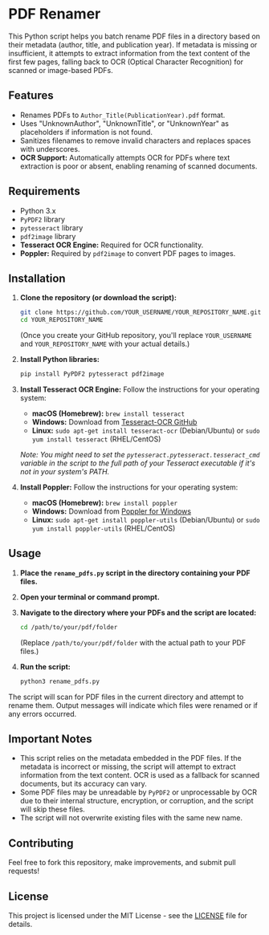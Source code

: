 # PDF Renamer

This Python script helps you batch rename PDF files in a directory based on their metadata (author, title, and publication year). If metadata is missing or insufficient, it attempts to extract information from the text content of the first few pages, falling back to OCR (Optical Character Recognition) for scanned or image-based PDFs.

## Features

- Renames PDFs to `Author_Title(PublicationYear).pdf` format.
- Uses "UnknownAuthor", "UnknownTitle", or "UnknownYear" as placeholders if information is not found.
- Sanitizes filenames to remove invalid characters and replaces spaces with underscores.
- **OCR Support:** Automatically attempts OCR for PDFs where text extraction is poor or absent, enabling renaming of scanned documents.

## Requirements

- Python 3.x
- `PyPDF2` library
- `pytesseract` library
- `pdf2image` library
- **Tesseract OCR Engine:** Required for OCR functionality.
- **Poppler:** Required by `pdf2image` to convert PDF pages to images.

## Installation

1.  **Clone the repository (or download the script):**
    ```bash
    git clone https://github.com/YOUR_USERNAME/YOUR_REPOSITORY_NAME.git
    cd YOUR_REPOSITORY_NAME
    ```
    (Once you create your GitHub repository, you'll replace `YOUR_USERNAME` and `YOUR_REPOSITORY_NAME` with your actual details.)

2.  **Install Python libraries:**
    ```bash
    pip install PyPDF2 pytesseract pdf2image
    ```

3.  **Install Tesseract OCR Engine:**
    Follow the instructions for your operating system:
    -   **macOS (Homebrew):** `brew install tesseract`
    -   **Windows:** Download from [Tesseract-OCR GitHub](https://tesseract-ocr.github.io/tessdoc/Downloads.html)
    -   **Linux:** `sudo apt-get install tesseract-ocr` (Debian/Ubuntu) or `sudo yum install tesseract` (RHEL/CentOS)
    
    *Note: You might need to set the `pytesseract.pytesseract.tesseract_cmd` variable in the script to the full path of your Tesseract executable if it's not in your system's PATH.*

4.  **Install Poppler:**
    Follow the instructions for your operating system:
    -   **macOS (Homebrew):** `brew install poppler`
    -   **Windows:** Download from [Poppler for Windows](https://github.com/oschwartz10612/poppler-windows/releases)
    -   **Linux:** `sudo apt-get install poppler-utils` (Debian/Ubuntu) or `sudo yum install poppler-utils` (RHEL/CentOS)

## Usage

1.  **Place the `rename_pdfs.py` script in the directory containing your PDF files.**
2.  **Open your terminal or command prompt.**
3.  **Navigate to the directory where your PDFs and the script are located:**
    ```bash
    cd /path/to/your/pdf/folder
    ```
    (Replace `/path/to/your/pdf/folder` with the actual path to your PDF files.)

4.  **Run the script:**
    ```bash
    python3 rename_pdfs.py
    ```

The script will scan for PDF files in the current directory and attempt to rename them. Output messages will indicate which files were renamed or if any errors occurred.

## Important Notes

-   This script relies on the metadata embedded in the PDF files. If the metadata is incorrect or missing, the script will attempt to extract information from the text content. OCR is used as a fallback for scanned documents, but its accuracy can vary.
-   Some PDF files may be unreadable by `PyPDF2` or unprocessable by OCR due to their internal structure, encryption, or corruption, and the script will skip these files.
-   The script will not overwrite existing files with the same new name.

## Contributing

Feel free to fork this repository, make improvements, and submit pull requests!

## License

This project is licensed under the MIT License - see the [LICENSE](LICENSE) file for details.